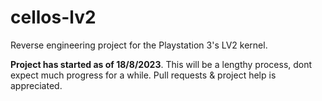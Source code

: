 # cellos-lv2
Reverse engineering project for the Playstation 3's LV2 kernel.

**Project has started as of 18/8/2023**. This will be a lengthy process, dont expect much progress for a while. Pull requests & project help is appreciated.
